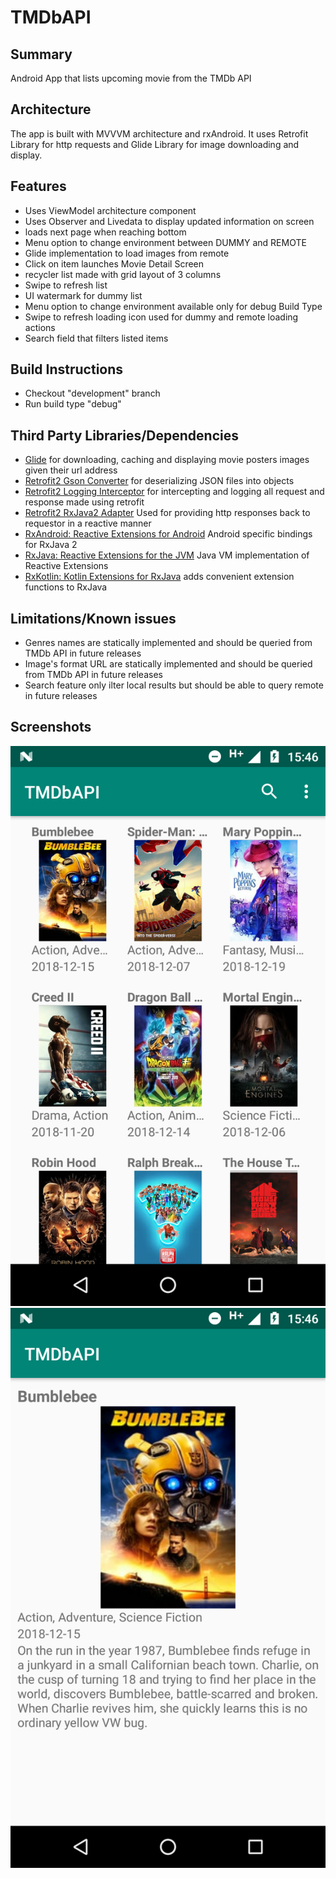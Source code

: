 # TMDbAPI

## Summary
Android App that lists upcoming movie from the TMDb API

## Architecture
The app is built with MVVVM architecture and rxAndroid. It uses Retrofit Library for http requests and Glide Library for image downloading and display.

## Features
- Uses ViewModel architecture component
- Uses Observer and Livedata to display updated information on screen
- loads next page when reaching bottom
- Menu option to change environment between DUMMY and REMOTE
- Glide implementation to load images from remote
- Click on item launches Movie Detail Screen
- recycler list made with grid layout of 3 columns
- Swipe to refresh list
- UI watermark for dummy list
- Menu option to change environment available only for debug Build Type
- Swipe to refresh loading icon used for dummy and remote loading actions
- Search field that filters listed items

## Build Instructions
- Checkout "development" branch
- Run build type "debug"

## Third Party Libraries/Dependencies
* [Glide](https://github.com/bumptech/glide) for downloading, caching and displaying movie posters images given their url address
* [Retrofit2 Gson Converter](https://github.com/square/retrofit/tree/master/retrofit-converters/gson) for deserializing JSON files into objects 
* [Retrofit2 Logging Interceptor](https://github.com/square/okhttp/tree/master/okhttp-logging-interceptor)
  for intercepting and logging all request and response made using retrofit 
* [Retrofit2 RxJava2 Adapter](https://github.com/square/retrofit/tree/master/retrofit-adapters/rxjava2) Used for providing http responses back to requestor in a reactive manner
* [RxAndroid: Reactive Extensions for Android](https://github.com/ReactiveX/RxAndroid) Android specific bindings for RxJava 2
* [RxJava: Reactive Extensions for the JVM](https://github.com/ReactiveX/RxJava) Java VM implementation of Reactive Extensions
* [RxKotlin: Kotlin Extensions for RxJava](https://github.com/ReactiveX/RxKotlin) adds convenient extension functions to RxJava
  
## Limitations/Known issues
- Genres names are statically implemented and should be queried from TMDb API in future releases
- Image's format URL are statically implemented and should be queried from TMDb API in future releases
- Search feature only ilter local results but should be able to query remote in future releases

## Screenshots
![movie list](https://github.com/yuricfurusho/TMDbAPI/blob/development/screenshots/device-2018-12-28-154633.png)
![movie details](https://github.com/yuricfurusho/TMDbAPI/blob/development/screenshots/device-2018-12-28-154646.png)
